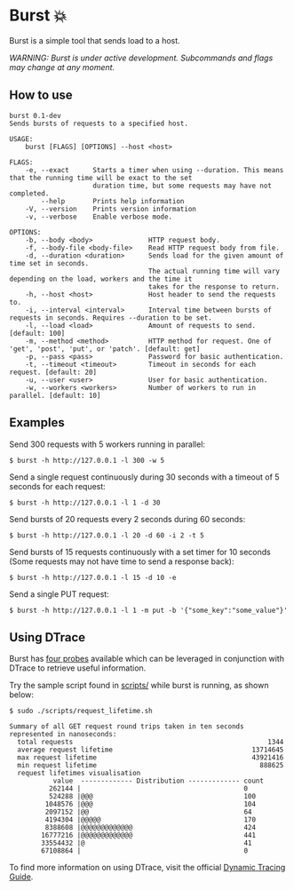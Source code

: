# Burst 💥

Burst is a simple tool that sends load to a host.

_WARNING: Burst is under active development. Subcommands and flags may change at any moment._

## How to use

```console
burst 0.1-dev
Sends bursts of requests to a specified host.

USAGE:
    burst [FLAGS] [OPTIONS] --host <host>

FLAGS:
    -e, --exact      Starts a timer when using --duration. This means that the running time will be exact to the set
                     duration time, but some requests may have not completed.
        --help       Prints help information
    -V, --version    Prints version information
    -v, --verbose    Enable verbose mode.

OPTIONS:
    -b, --body <body>              HTTP request body.
    -f, --body-file <body-file>    Read HTTP request body from file.
    -d, --duration <duration>      Sends load for the given amount of time set in seconds.
                                   The actual running time will vary depending on the load, workers and the time it
                                   takes for the response to return.
    -h, --host <host>              Host header to send the requests to.
    -i, --interval <interval>      Interval time between bursts of requests in seconds. Requires --duration to be set.
    -l, --load <load>              Amount of requests to send. [default: 100]
    -m, --method <method>          HTTP method for request. One of 'get', 'post', 'put', or 'patch'. [default: get]
    -p, --pass <pass>              Password for basic authentication.
    -t, --timeout <timeout>        Timeout in seconds for each request. [default: 20]
    -u, --user <user>              User for basic authentication.
    -w, --workers <workers>        Number of workers to run in parallel. [default: 10]
```

## Examples

Send 300 requests with 5 workers running in parallel:

```console
$ burst -h http://127.0.0.1 -l 300 -w 5
```

Send a single request continuously during 30 seconds with a timeout of 5 seconds for each request:

```console
$ burst -h http://127.0.0.1 -l 1 -d 30
```

Send bursts of 20 requests every 2 seconds during 60 seconds:
```console
$ burst -h http://127.0.0.1 -l 20 -d 60 -i 2 -t 5
```

Send bursts of 15 requests continuously with a set timer for 10 seconds (Some requests may not have time to send a response back):
```console
$ burst -h http://127.0.0.1 -l 15 -d 10 -e
```

Send a single PUT request:
```console
$ burst -h http://127.0.0.1 -l 1 -m put -b '{"some_key":"some_value"}'
```

## Using DTrace

Burst has [four probes](./src/burst.d) available which can be leveraged in conjunction with DTrace to retrieve useful information. 

Try the sample script found in [scripts/](./scripts/request_lifetime.sh) while burst is running, as shown below:

```console
$ sudo ./scripts/request_lifetime.sh 

Summary of all GET request round trips taken in ten seconds represented in nanoseconds:
  total requests                                                 1344
  average request lifetime                                   13714645
  max request lifetime                                       43921416
  min request lifetime                                         888625
  request lifetimes visualisation                   
           value  ------------- Distribution ------------- count    
          262144 |                                         0        
          524288 |@@@                                      100      
         1048576 |@@@                                      104      
         2097152 |@@                                       64       
         4194304 |@@@@@                                    170      
         8388608 |@@@@@@@@@@@@@                            424      
        16777216 |@@@@@@@@@@@@@                            441      
        33554432 |@                                        41       
        67108864 |                                         0  
```

To find more information on using DTrace, visit the official [Dynamic Tracing Guide](https://illumos.org/books/dtrace/preface.html#preface).
